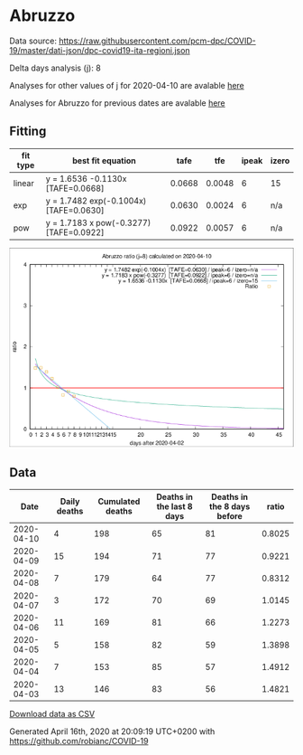 # Abruzzo

Data source: https://raw.githubusercontent.com/pcm-dpc/COVID-19/master/dati-json/dpc-covid19-ita-regioni.json

Delta days analysis (j): 8

Analyses for other values of j for 2020-04-10 are avalable [here](../2020-04-10/README.md)

Analyses for Abruzzo for previous dates are avalable [here](../README.md)

## Fitting 
|fit type|best fit equation|tafe|tfe|ipeak|izero|
|-------|-----|--------|------|---|---|
|linear|y = 1.6536 -0.1130x  [TAFE=0.0668]|0.0668|0.0048|6|15|
|exp|y = 1.7482 exp(-0.1004x)  [TAFE=0.0630]|0.0630|0.0024|6|n/a|
|pow|y = 1.7183 x pow(-0.3277)  [TAFE=0.0922]|0.0922|0.0057|6|n/a|

![Plot](COVID-19_abruzzo_j8_2020-04-10.png)

## Data
|Date|Daily deaths|Cumulated deaths|Deaths in the last 8 days|Deaths in the 8 days before|ratio|
|----|----------|-----------|-------|--------------------|-----|
|2020-04-10|4|198|65|81|0.8025|
|2020-04-09|15|194|71|77|0.9221|
|2020-04-08|7|179|64|77|0.8312|
|2020-04-07|3|172|70|69|1.0145|
|2020-04-06|11|169|81|66|1.2273|
|2020-04-05|5|158|82|59|1.3898|
|2020-04-04|7|153|85|57|1.4912|
|2020-04-03|13|146|83|56|1.4821|

[Download data as CSV](COVID-19_abruzzo_j8_2020-04-10.csv)

Generated April 16th, 2020 at 20:09:19 UTC+0200 with https://github.com/robianc/COVID-19
